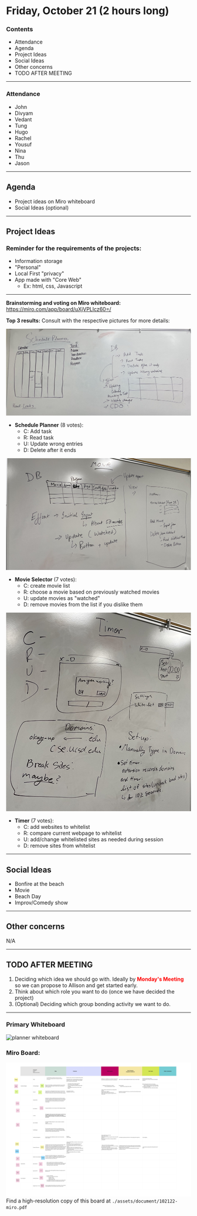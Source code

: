 # Friday, October 21 (2 hours long)
### Contents
- Attendance
- Agenda
- Project Ideas
- Social Ideas
- Other concerns
- TODO AFTER MEETING
<hr>

### Attendance
- John
- Divyam
- Vedant
- Tung
- Hugo
- Rachel
- Yousuf
- Nina
- Thu
- Jason
<hr>

## Agenda
- Project ideas on Miro whiteboard
- Social Ideas (optional)
<hr>

## Project Ideas
### Reminder for the **requirements** of the projects:
- Information storage
- "Personal"
- Local First "privacy"
- App made with "Core Web"
  + Ex: html, css, Javascript
<hr>


**Brainstorming and voting on Miro whiteboard:**
https://miro.com/app/board/uXjVPLlcz60=/

**Top 3 results:**
Consult with the respective pictures for more details:

![planner whiteboard](./assets/images/102122-planner.jpg)
- **Schedule Planner** (8 votes): 
  + C: Add task
  + R: Read task
  + U: Update wrong entries
  + D: Delete after it ends

![movie suggestion whiteboard](./assets/images/102122-movie.jpg)
- **Movie Selector** (7 votes): 
  + C: create movie list
  + R: choose a movie based on previously watched movies
  + U: update movies as "watched"
  + D: remove movies from the list if you dislike them

![timer whiteboard](./assets/images/102122-timer.jpg)
- **Timer** (7 votes): 
  + C: add websites to whitelist
  + R: compare current webpage to whitelist
  + U: add/change whitelisted sites as needed during session
  + D: remove sites from whitelist
<hr>

## Social Ideas
- Bonfire at the beach
- Movie
- Beach Day
- Improv/Comedy show 
<hr>

## Other concerns
N/A
<hr>

## TODO AFTER MEETING
1) Deciding which idea we should go with. Ideally by <span style="color:red"> **Monday's Meeting** </span> so we can propose to Allison and get started early.
2) Think about which role you want to do (once we have decided the project)
3) (Optional) Deciding which group bonding activity we want to do.
<hr>

### Primary Whiteboard
![planner whiteboard](./assets/images/102122-board.heic)

### Miro Board:
![Miro board](./assets/documents/102122-miro.png)
Find a high-resolution copy of this board at `./assets/document/102122-miro.pdf`
